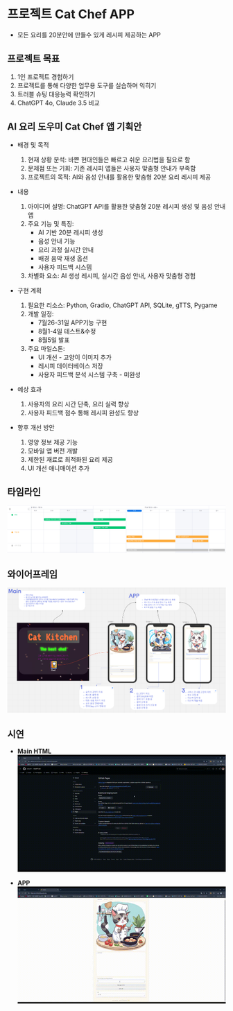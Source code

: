 # 프로젝트 Cat Chef APP

* 모든 요리를 20분안에 만들수 있게 레시피 제공하는 APP

## 프로젝트 목표

  1. 1인 프로젝트 경험하기
  2. 프로젝트를 통해 다양한 업무용 도구를 실습하며 익히기
  3. 트러블 슈팅 대응능력 확인하기
  4. ChatGPT 4o, Claude 3.5 비교

## AI 요리 도우미 Cat Chef 앱 기획안

* 배경 및 목적
  1. 현재 상황 분석: 바쁜 현대인들은 빠르고 쉬운 요리법을 필요로 함
  2. 문제점 또는 기회: 기존 레시피 앱들은 사용자 맞춤형 안내가 부족함
  3. 프로젝트의 목적: AI와 음성 안내를 활용한 맞춤형 20분 요리 레시피 제공

* 내용
  1. 아이디어 설명: ChatGPT API를 활용한 맞춤형 20분 레시피 생성 및 음성 안내 앱
  2. 주요 기능 및 특징:
     * AI 기반 20분 레시피 생성
     * 음성 안내 기능
     * 요리 과정 실시간 안내
     * 배경 음악 재생 옵션
     * 사용자 피드백 시스템
  3. 차별화 요소: AI 생성 레시피, 실시간 음성 안내, 사용자 맞춤형 경험

* 구현 계획
  1. 필요한 리소스: Python, Gradio, ChatGPT API, SQLite, gTTS, Pygame
  2. 개발 일정:
     * 7월26-31일 APP기능 구현
     * 8월1-4일 테스트&수정
     * 8월5일 발표
  3. 주요 마일스톤:
     * UI 개선 - 고양이 이미지 추가
     * 레시피 데이터베이스 저장
     * 사용자 피드백 분석 시스템 구축 - 미완성

* 예상 효과
  1. 사용자의 요리 시간 단축, 요리 실력 향상
  2. 사용자 피드백 점수 통해 레시피 완성도 향상

* 향후 개선 방안
  1. 영양 정보 제공 기능
  2. 모바일 앱 버전 개발
  3. 제한된 재료로 최적화된 요리 제공
  4. UI 개선 애니매이션 추가

## 타임라인

![WBS](img/WBS.PNG)

## 와이어프레임

![와이어프레임](img/와이어프레임.PNG)

## 시연

* **Main HTML** 
![HTML](img/HTML%20영상.gif)

* **APP**
![APP](img/레시피%20생성%20영상.gif)
